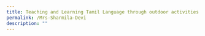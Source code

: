 ```yaml
---
title: Teaching and Learning Tamil Language through outdoor activities
permalink: /Mrs-Sharmila-Devi
description: ""
---
```

